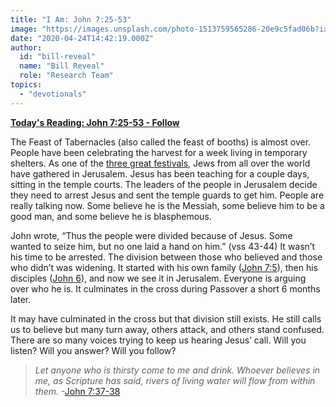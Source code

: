 ```yaml
---
title: "I Am: John 7:25-53"
image: "https://images.unsplash.com/photo-1513759565286-20e9c5fad06b?ixlib=rb-1.2.1&q=85&fm=jpg&crop=entropy&cs=srgb&ixid=eyJhcHBfaWQiOjk2NjF9"
date: "2020-04-24T14:42:19.000Z"
author:
  id: "bill-reveal"
  name: "Bill Reveal"
  role: "Research Team"
topics:
  - "devotionals"
---
```

[**Today's Reading: John 7:25-53 - Follow**][jhn7]

The Feast of Tabernacles (also called the feast of booths) is almost over. People have been celebrating the harvest for a week living in temporary shelters. As one of the [three great festivals][deu16], Jews from all over the world have gathered in Jerusalem.  Jesus has been teaching for a couple days, sitting in the temple courts. The leaders of the people in Jerusalem decide they need to arrest Jesus and sent the temple guards to get him. People are really talking now. Some believe he is the Messiah, some believe him to be a good man, and some believe he is blasphemous.

John wrote, “Thus the people were divided because of Jesus. Some wanted to seize him, but no one laid a hand on him.” (vss 43-44) It wasn’t his time to be arrested. The division between those who believed and those who didn’t was widening. It started with his own family ([John 7:5][jhn75]), then his disciples ([John 6][jhn6]), and now we see it in Jerusalem. Everyone is arguing over who he is. It culminates in the cross during Passover a short 6 months later.

It may have culminated in the cross but that division still exists. He still calls us to believe but many turn away, others attack, and others stand confused. There are so many voices trying to keep us hearing Jesus’ call. Will you listen? Will you answer? Will you follow?

> _Let anyone who is thirsty come to me and drink. Whoever believes in me, as Scripture has said, rivers of living water will flow from within them._ -[John 7:37-38][rivers]

[jhn7]: https://www.bible.com/111/jhn.7.25-53 "festival of booths"
[deu16]: https://www.bible.com/111/deu.16.13-17 "three feasts"
[jhn6]: https://www.bible.com/111/jhn.6.60-67 "disciples desert Jesus"
[jhn75]: https://www.bible.com/111/jhn.7.5
[rivers]: https://www.bible.com/111/jhn.7.37-38

